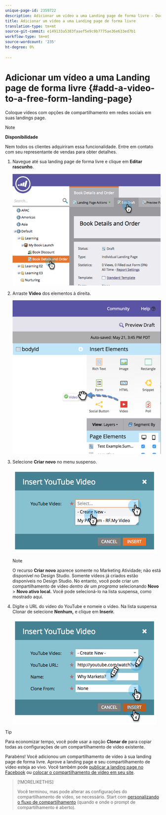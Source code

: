 ```yaml
---
unique-page-id: 2359722
description: Adicionar um vídeo a uma Landing page de forma livre - Documentos do Marketing - Documentação do produto
title: Adicionar um vídeo a uma Landing page de forma livre
translation-type: tm+mt
source-git-commit: e149133a5383faaef5e9c9b7775ae36e633ed7b1
workflow-type: tm+mt
source-wordcount: '235'
ht-degree: 0%

---
```



# Adicionar um vídeo a uma Landing page de forma livre {#add-a-video-to-a-free-form-landing-page}

Coloque vídeos com opções de compartilhamento em redes sociais em suas landings page.

>[!NOTE]
>
>**Disponibilidade**
>
>Nem todos os clientes adquiriram essa funcionalidade. Entre em contato com seu representante de vendas para obter detalhes.

1. Navegue até sua landing page de forma livre e clique em **Editar rascunho**.

   ![](assets/image2014-9-17-11-3a28-3a51.png)

1. Arraste **Video** dos elementos à direita.

   ![](assets/image2015-5-21-15-3a46-3a34.png)

1. Selecione **Criar novo** no menu suspenso.

   ![](assets/image2014-9-17-11-3a29-3a8.png)

   >[!NOTE]
   >
   >O recurso **Criar novo** aparece somente no Marketing Atividade; não está disponível no Design Studio. Somente vídeos já criados estão disponíveis no Design Studio. No entanto, você pode criar um compartilhamento de vídeo *dentro de um programa* selecionando **Novo** > **Novo ativo local.** Você pode selecioná-lo na lista suspensa, como mostrado aqui.

1. Digite o URL do vídeo do YouTube e nomeie o vídeo. Na lista suspensa Clonar de selecione **Nenhum,** e clique em **Inserir.**

   ![](assets/image2014-9-17-11-3a29-3a15.png)

>[!TIP]
>
>Para economizar tempo, você pode usar a opção **Clonar de** para copiar todas as configurações de um compartilhamento de vídeo existente.

Parabéns! Você adicionou um compartilhamento de vídeo à sua landing page de forma livre. Aprove a landing page e seu compartilhamento de vídeo esteja ao vivo. Você também pode [publicar a landing page no Facebook](../../../../product-docs/demand-generation/facebook/publish-landing-pages-to-facebook.md) ou [colocar o compartilhamento de vídeo em seu site](../../../../product-docs/demand-generation/social/social-functions/deploy-social-on-your-website.md).

>[!MORELIKETHIS]
>
>Você terminou, mas pode alterar as configurações do compartilhamento de vídeo, se necessário. Start com [personalizando o fluxo de compartilhamento](../../../../product-docs/demand-generation/social/configuring-social-actions/customize-video-share-flow.md) (quando e onde o prompt de compartilhamento é aberto).

